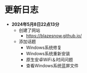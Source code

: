 # 更新日志

- **2024年5月8日22点13分**
    - 创建了网站
        - https://blazesnow.github.io/
    - 添加话题
        - Windows系统修复
        - Windows系统重新安装
        - 原生安卓WiFi＆时间问题
        - 查看Windows系统蓝屏文件
